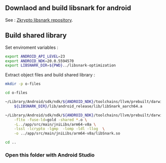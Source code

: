 

## Downlaod and build libsnark for android
See : [Zkrypto libsnark repository](https://github.com/snp-labs/libsnark-optimization).


## Build shared library

Set enviroment variables :

```bash
export ANDROID_API_LEVEL=23
export ANDROID_NDK=20.0.5594570
export LIBSNARK_DIR=${PWD}../libsnark-optimization 
```

Extract object files and build shared library :

```bash
mkdir -p o-files 

cd o-files

~/Library/Android/sdk/ndk/${ANDROID_NDK}/toolchains/llvm/prebuilt/darwin-x86_64/bin/aarch64-linux-android-ar -x \
    ${LIBSNARK_DIR}/lib/android_release/lib/libSnark_aarch64.a 

~/Library/Android/sdk/ndk/${ANDROID_NDK}/toolchains/llvm/prebuilt/darwin-x86_64/bin/aarch64-linux-android${ANDROID_API_LEVEL}-clang++ \
    -flto -fuse-ld=gold -shared *.o \
    -L../app/src/main/jniLibs/arm64-v8a \
    -lssl -lcrypto -lgmp  -lomp -ldl -llog  \
    -o ../app/src/main/jniLibs/arm64-v8a/libSnark.so

cd ..

```


### Open this folder with Android Studio

